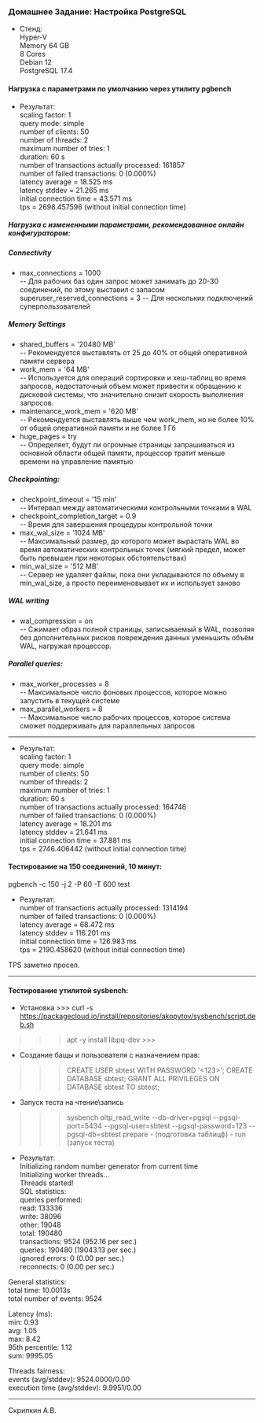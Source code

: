 ### Домашнее Задание: Настройка PostgreSQL

* Стенд:  
Hyper-V  
Memory 64 GB  
8 Cores  
Debian 12  
PostgreSQL 17.4

#### Нагрузка с параметрами по умолчанию через утилиту pgbench
* Результат:  
scaling factor: 1  
query mode: simple  
number of clients: 50  
number of threads: 2  
maximum number of tries: 1  
duration: 60 s  
number of transactions actually processed: 161857  
number of failed transactions: 0 (0.000%)  
latency average = 18.525 ms  
latency stddev = 21.265 ms  
initial connection time = 43.571 ms  
tps = 2698.457596 (without initial connection time)  

##### Нагрузка с измененными параметрами, рекомендованное онлайн конфигуратором:

>>>
##### Connectivity
* max_connections = 1000  
-- Для рабочих баз один запрос может занимать до 20-30 соединений, по этому выставил с запасом 
superuser_reserved_connections = 3 -- Для нескольких подключений суперпользователей 

##### Memory Settings
* shared_buffers = '20480 MB'   
-- Рекомендуется выставлять от 25 до 40% от общей оперативной памяти сервера
* work_mem = '64 MB'  
-- Используется для операций сортировки и хеш-таблиц во время запросов, недостаточный объем может привести к обращению к дисковой системы, что значительно снизит скорость выполнения запросов.
* maintenance_work_mem = '620 MB'  
-- Рекомендуется выставлять выше чем work_mem, но не более 10% от общей оперативной памяти и не более 1 Гб
* huge_pages = try  
-- Определяет, будут ли огромные страницы запрашиваться из основной области общей памяти, процессор тратит меньше времени на управление памятью

##### Checkpointing: 
* checkpoint_timeout  = '15 min'  
-- Интервал между автоматическими контрольными точками в WAL
* checkpoint_completion_target = 0.9  
-- Время для завершения процедуры контрольной точки
* max_wal_size = '1024 MB'  
-- Максимальный размер, до которого может вырастать WAL во время автоматических контрольных точек (мягкий предел, может быть превышен при некоторых обстоятельствах)
* min_wal_size = '512 MB'  
-- Сервер не удаляет файлы, пока они укладываются по объему в min_wal_size, а просто переименовывает их и использует заново

##### WAL writing
* wal_compression = on  
-- Сжимает образ полной страницы, записываемый в WAL, позволяя без дополнительных рисков повреждения данных уменьшить объём WAL, нагружая процессор. 


##### Parallel queries: 
* max_worker_processes = 8  
-- Максимальное число фоновых процессов, которое можно запустить в текущей системе
* max_parallel_workers = 8  
-- Максимальное число рабочих процессов, которое система сможет поддерживать для параллельных запросов

>>>
_________________________________________________________

* Результат:  
scaling factor: 1  
query mode: simple  
number of clients: 50  
number of threads: 2  
maximum number of tries: 1  
duration: 60 s  
number of transactions actually processed: 164746  
number of failed transactions: 0 (0.000%)  
latency average = 18.201 ms  
latency stddev = 21.641 ms  
initial connection time = 37.881 ms  
tps = 2746.406442 (without initial connection time)

#### Тестирование на 150 соединений, 10 минут:
pgbench -c 150 -j 2 -P 60 -T 600 test
* Результат:  
number of transactions actually processed: 1314194  
number of failed transactions: 0 (0.000%)  
latency average = 68.472 ms  
latency stddev = 116.201 ms  
initial connection time = 126.983 ms  
tps = 2190.458620 (without initial connection time)  

TPS заметно просел.
_________________________________________________________
#### Тестирование утилитой sysbench:
* Установка >>> curl -s https://packagecloud.io/install/repositories/akopytov/sysbench/script.deb.sh
>>> apt -y install libpq-dev >>>
* Создание бащы и пользователя с назначением прав:
>>> CREATE USER sbtest WITH PASSWORD '<123>';
CREATE DATABASE sbtest;
GRANT ALL PRIVILEGES ON DATABASE sbtest TO sbtest;
* Запуск теста на чтение\запись 
>>> sysbench oltp_read_write --db-driver=pgsql --pgsql-port=5434 --pgsql-user=sbtest --pgsql-password=123  --pgsql-db=sbtest prepare - (подготовка таблицф) - run (запуск теста)

* Результат:  
Initializing random number generator from current time  
Initializing worker threads...  
Threads started!  
SQL statistics:  
    queries performed:  
        read:                            133336  
        write:                           38096  
        other:                           19048  
        total:                           190480  
    transactions:                        9524   (952.16 per sec.)  
    queries:                             190480 (19043.13 per sec.)  
    ignored errors:                      0      (0.00 per sec.)  
    reconnects:                          0      (0.00 per sec.)  

General statistics:  
    total time:                          10.0013s  
    total number of events:              9524  

Latency (ms):  
         min:                                    0.93  
         avg:                                    1.05  
         max:                                    8.42  
         95th percentile:                        1.12  
         sum:                                 9995.05  

Threads fairness:  
    events (avg/stddev):           9524.0000/0.00  
    execution time (avg/stddev):   9.9951/0.00  
_____________________________________________________________
Скрипкин А.В.